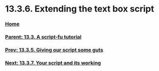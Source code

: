 # 13.3.6. Extending the text box script

### [Home](./00-home.md)
### [Parent: 13.3. A script-fu tutorial](./13-03-00-a-script-fu-tutorial.md)
### [Prev: 13.3.5. Giving our script some guts](./13-03-05-giving-our-script-some-guts.md)
### [Next: 13.3.7. Your script and its working](./13-03-07-your-script-and-its-working.md)
